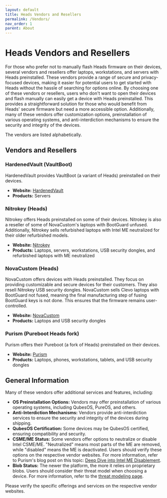```yaml
---
layout: default
title: Heads Vendors and Resellers
permalink: /Vendors/
nav_order: 1
parent: About
---
```


# Heads Vendors and Resellers

For those who prefer not to manually flash Heads firmware on their devices,
several vendors and resellers offer laptops, workstations, and servers with
Heads preinstalled. These vendors provide a range of secure and privacy-focused
devices, making it easier for potential users to get started with Heads without
the hassle of searching for options online. By choosing one of these vendors or
resellers, users who don't want to open their devices and flash manually can
easily get a device with Heads preinstalled. This provides a straightforward
solution for those who would benefit from Heads' secure firmware but need a more
accessible option. Additionally, many of these vendors offer customization
options, preinstallation of various operating systems, and anti-interdiction
mechanisms to ensure the security and integrity of the devices.

The vendors are listed alphabetically.

## Vendors and Resellers

### HardenedVault (VaultBoot)
HardenedVault provides VaultBoot (a variant of Heads) preinstalled on their
devices.

- **Website:** [HardenedVault](https://hardenedvault.net)
- **Products:** Servers

### Nitrokey (Heads)
Nitrokey offers Heads preinstalled on some of their devices. Nitrokey is also
a reseller of some of NovaCustom's laptops with BootGuard unfused. Additionally,
Nitrokey sells refurbished laptops with Intel ME neutralized for their older
refurbished models.

- **Website:** [Nitrokey](https://www.nitrokey.com)
- **Products:** Laptops, servers, workstations, USB security dongles, and
  refurbished laptops with ME neutralized

### NovaCustom (Heads)
NovaCustom offers devices with Heads preinstalled. They focus on providing
customizable and secure devices for their customers. They also resell Nitrokey
USB security dongles. NovaCustom sells Clevo laptops with BootGuard not fused,
meaning the final manufacturing step of fusing BootGuard keys is not done. This
ensures that the firmware remains user-controlled.

- **Website:** [NovaCustom](https://novacustom.com)
- **Products:** Laptops and USB security dongles

### Purism (Pureboot Heads fork)
Purism offers their Pureboot (a fork of Heads) preinstalled on their devices.

- **Website:** [Purism](https://puri.sm)
- **Products:** Laptops, phones, workstations, tablets, and USB security dongles

## General Information

Many of these vendors offer additional services and features, including:

- **OS Preinstallation Options:** Vendors may offer preinstallation of various
  operating systems, including QubesOS, PureOS, and others.
- **Anti-Interdiction Mechanisms:** Vendors provide anti-interdiction services
  to ensure the security and integrity of the devices during shipping.
- **QubesOS Certification:** Some devices may be QubesOS certified, ensuring
  compatibility and security.
- **CSME/ME Status:** Some vendors offer options to neutralize or disable Intel
  CSME/ME. "Neutralized" means most parts of the ME are removed, while "disabled"
  means the ME is deactivated. Users should verify these options on the respective
  vendor websites. For more information, refer to Purism's blog post on this topic:
  [Deep Dive into Intel ME Disablement](https://puri.sm/posts/deep-dive-into-intel-me-disablement/).
- **Blob Status:** The newer the platform, the more it relies on proprietary
  blobs. Users should consider their threat model when choosing a device. For
  more information, refer to the [threat modeling page](/Heads-threat-model/).

Please verify the specific offerings and services on the respective vendor
websites.